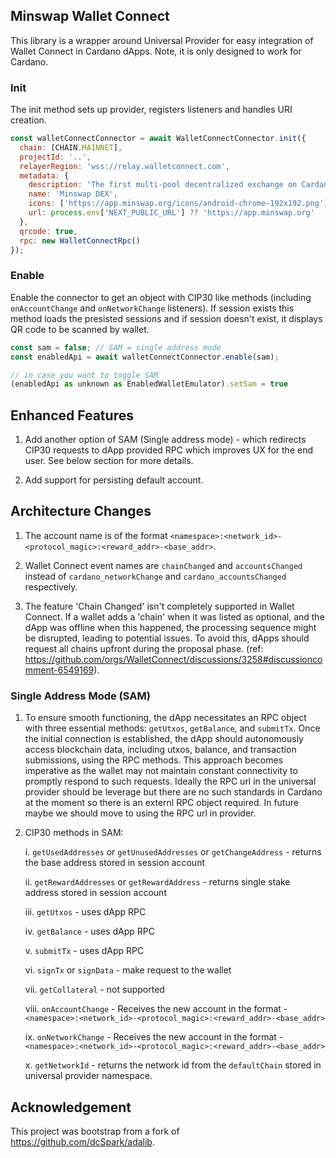 ## Minswap Wallet Connect

This library is a wrapper around Universal Provider for easy integration of Wallet Connect in Cardano dApps. Note, it is only designed to work for Cardano.

### Init

The init method sets up provider, registers listeners and handles URI creation.

```js
const walletConnectConnector = await WalletConnectConnector.init({
  chain: [CHAIN.MAINNET],
  projectId: '..',
  relayerRegion: 'wss://relay.walletconnect.com',
  metadata: {
    description: 'The first multi-pool decentralized exchange on Cardano.',
    name: 'Minswap DEX',
    icons: ['https://app.minswap.org/icons/android-chrome-192x192.png'],
    url: process.env['NEXT_PUBLIC_URL'] ?? 'https://app.minswap.org'
  },
  qrcode: true,
  rpc: new WalletConnectRpc()
});
```

### Enable

Enable the connector to get an object with CIP30 like methods (including `onAccountChange` and `onNetworkChange` listeners). If session exists this method loads the presisted sessions and if session doesn't exist, it displays QR code to be scanned by wallet.

```js
const sam = false; // SAM = single address mode
const enabledApi = await walletConnectConnector.enable(sam);

// in case you want to toggle SAM
(enabledApi as unknown as EnabledWalletEmulator).setSam = true
```

## Enhanced Features

1. Add another option of SAM (Single address mode) - which redirects CIP30 requests to dApp provided RPC which improves UX for the end user. See below section for more details.

2. Add support for persisting default account.

## Architecture Changes

1. The account name is of the format `<namespace>:<network_id>-<protocol_magic>:<reward_addr>-<base_addr>`.

2. Wallet Connect event names are `chainChanged` and `accountsChanged` instead of `cardano_networkChange` and `cardano_accountsChanged` respectively.

3. The feature 'Chain Changed' isn't completely supported in Wallet Connect. If a wallet adds a 'chain' when it was listed as optional, and the dApp was offline when this happened, the processing sequence might be disrupted, leading to potential issues. To avoid this, dApps should request all chains upfront during the proposal phase. (ref: https://github.com/orgs/WalletConnect/discussions/3258#discussioncomment-6549169).

### Single Address Mode (SAM)

1. To ensure smooth functioning, the dApp necessitates an RPC object with three essential methods: `getUtxos`, `getBalance`, and `submitTx`. Once the initial connection is established, the dApp should autonomously access blockchain data, including utxos, balance, and transaction submissions, using the RPC methods. This approach becomes imperative as the wallet may not maintain constant connectivity to promptly respond to such requests. Ideally the RPC url in the universal provider should be leverage but there are no such standards in Cardano at the moment so there is an externl RPC object required. In future maybe we should move to using the RPC url in provider.

2. CIP30 methods in SAM:

   i. `getUsedAddresses` or `getUnusedAddresses` or `getChangeAddress` - returns the base address stored in session account

   ii. `getRewardAddresses` or `getRewardAddress` - returns single stake address stored in session account

   iii. `getUtxos` - uses dApp RPC

   iv. `getBalance` - uses dApp RPC

   v. `submitTx` - uses dApp RPC

   vi. `signTx` or `signData` - make request to the wallet

   vii. `getCollateral` - not supported

   viii. `onAccountChange` - Receives the new account in the format - `<namespace>:<network_id>-<protocol_magic>:<reward_addr>-<base_addr>`

   ix. `onNetworkChange` - Receives the new account in the format - `<namespace>:<network_id>-<protocol_magic>:<reward_addr>-<base_addr>`

   x. `getNetworkId` - returns the network id from the `defaultChain` stored in universal provider namespace.

## Acknowledgement

This project was bootstrap from a fork of https://github.com/dcSpark/adalib.
